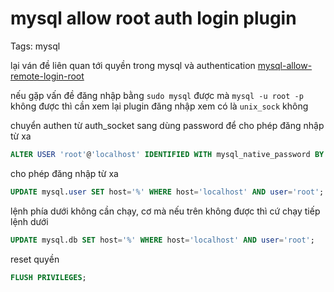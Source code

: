 # mysql allow root auth login plugin

Tags: mysql

lại ván đề liên quan tới quyền trong mysql và authentication
[mysql-allow-remote-login-root](./2021.07.28.mysql-allow-remote-login-root.md)

nếu gặp vấn đề đăng nhập bằng `sudo mysql` được mà `mysql -u root -p` không được
thì cần xem lại plugin đăng nhập xem có là `unix_sock` không

chuyển authen từ auth_socket sang dùng password để cho phép đăng nhập từ xa

```sql
ALTER USER 'root'@'localhost' IDENTIFIED WITH mysql_native_password BY 'your-password';
```

cho phép đăng nhập từ xa

```sql
UPDATE mysql.user SET host='%' WHERE host='localhost' AND user='root';

```

lệnh phía dưới không cần chạy, cơ mà nếu trên không được thì cứ chạy tiếp lệnh dưới

```sql
UPDATE mysql.db SET host='%' WHERE host='localhost' AND user='root';

```

reset quyền

```sql
FLUSH PRIVILEGES;

```